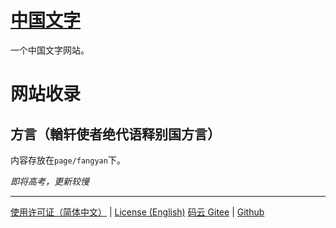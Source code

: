# [中国文字](https://gitee.com/orange23333/chinese-characters)

一个中国文字网站。

# 网站收录

## 方言（輶轩使者绝代语释别国方言）

内容存放在`page/fangyan`下。

*即将高考，更新较慢*

---

[使用许可证（简体中文）](https://gitee.com/orange23333/chinese-characters/blob/main/LICENSE.txt) | [License (English)](https://github.com/Orange23333/ChineseCharacters/blob/main/LICENSE.en-US.txt)
[码云 Gitee](https://gitee.com/orange23333/chinese-characters) | [Github](https://github.com/Orange23333/ChineseCharacters)
